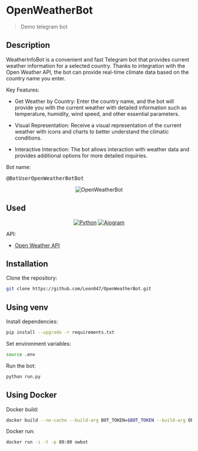 # OpenWeatherBot

> Demo telegram bot


## Description 

WeatherInfoBot is a convenient and fast Telegram bot that provides current weather information for a selected country. 
Thanks to integration with the Open Weather API, the bot can provide real-time climate data based on the country name you enter.

Key Features:
* Get Weather by Country: Enter the country name, and the bot will provide you with the current weather with detailed information such as temperature, humidity, wind speed, and other essential parameters.

* Visual Representation: Receive a visual representation of the current weather with icons and charts to better understand the climatic conditions.

* Interactive Interaction: The bot allows interaction with weather data and provides additional options for more detailed inquiries.

Bot name:
<pre>
@BotUserOpenWeatherBotBot
</pre>

<p align="center"> 
  <img src="https://user-images.githubusercontent.com/43421023/133983926-af29c5a3-32f7-42c2-b0a0-5fb91ffa8a6b.png" alt="OpenWeatherBot">
</p>


## Used 
<div align='center'>

[![Python](https://img.shields.io/static/v1?label=Python&message=v3.11.x&color=green)](https://www.python.org/downloads/release/python-394/)
[![Aiogram](https://img.shields.io/static/v1?label=Aiogram&message=v3.4.1&color=blue)](https://docs.aiogram.dev/en/latest/)

</div>

API:
- [Open Weather API](https://openweathermap.org/api)


## Installation

Clone the repository:
```bash
git clone https://github.com/Leon047/OpenWeatherBot.git
```

## Using venv 

Install dependencies:
```bash
pip install --upgrade -r requirements.txt
```

Set environment variables:
```bash
source .env
```

Run the bot:
```bash
python run.py
```

## Using Docker

Docker build:
```bash
docker build --no-cache --build-arg BOT_TOKEN=$BOT_TOKEN --build-arg OPEN_WEATHER_KEY=$OPEN_WEATHER_KEY -t owbot .
```
Docker run:
```bash
docker run -i -t -p 80:80 owbot
```
